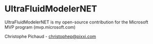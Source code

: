 # UltraFluidModelerNET

UltraFluidModelerNET is my open-source contribution for the Microsoft MVP program (mvp.microsoft.com)

Christophe Pichaud - christophep@pixxi.com
